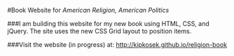 #Book Website for *American Religion, American Politics*

###I am building this website for my new book using HTML, CSS, and jQuery. The site uses the new CSS Grid layout to position items.

###Visit the website (in progress) at: http://kipkosek.github.io/religion-book
